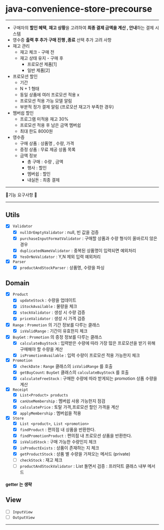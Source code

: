 # java-convenience-store-precourse
- - -
- 구매자의 **할인 혜택**, **재고 상황**을 고려하여 **최종 결제 금액을 계산 , 안내**하는 결제 시스템
- 영수증 **출력 후 추가 구매 진행 ,종료** 선택
추가 고려 사항
- 재고 관리
  - 재고 체크 - 구매 전
  - 재고 상태 유지 - 구매 후 
    - 프로모션 제품[1]
    - 일반 제품[2]
- 프로모션 할인
  - 기간
  - N + 1 형태
  - 동일 상품에 여러 프로모션 적용 x
  - 프로모션 적용 가능 모델 알림 
  - 부분적 정가 결제 알림 (프로모션 재고가 부족한 경우)
- 멤버쉽 할인
  - 프로그램 미적용 재고 30% 
  - 프로모션 적용 후 남은 금액 멤버쉽
  - 최대 한도 8000원
- 영수증
  - 구매 상품 : 상품명 , 수량, 가격
  - 증정 상품 : 무료 제공 상품 목록
  - 금액 정보 
    - 총 구매 : 수량 , 금액
    - 행사 : 할인
    - 멤버쉽 : 할인
    - 내실돈 : 최종 결제
- - - 
👷기능 요구사항 👷
- - -
## Utils
- [x] `Validator`
  - [x] `nullOrEmptyValidator` : null, 빈 값을 검증
  - [x] `purchaseInputFormatValidator` : 구매할 상품과 수량 형식이 올바르지 않은 경우
  - [x] `duplicatedNameValidator` : 중복된 상품명이 입력되면 예외처리 
  - [X] `YesOrNoValidator` : Y,N 제외 입력 예외처리
- [x] `Parser`
  - [x] `productAndStockParser` : 상품명, 수량을 파싱
## Domain
- [x] `Product` 
  - [x] `updateStock` : 수량을 업데이트
  - [x] `iStockAvailable` : 물량을 체크
  - [x] `stockValidator` : 생성 시 수량 검증
  - [x] `priceValidator` : 생성 시 가격 검증
- [x] `Range` : `Promotion` 의 기간 정보를 다루는 클래스 
  - [x] `isValidRange` : 기간이 유효한지 체크
- [x] `BuyGet` : `Promotion` 의 증정 정보를 다루는 클래스
  - [x] `calculateBuyStock` : 입력받은 수량에 따라 가장 많은 프로모션을 받기 위해 구매해야 할 수량을 계산
  - [x] `isPromotionAvailable` : 입력 수량이 프로모션 적용 가능한지 체크
- [x] `Promotion`
  - [x] `checkDate` : `Range` 클래스의 `isValidRange` 를 호출 
  - [x] `getBuyCount`: `BuyGet` 클래스의 `calculateBuyStock` 를 호출 
  - [x] `calculateFreeStock` : 구매한 수량에 따라 받게되는 promotion 상품 수량을 계산
- [x] `Receipt` 
  - [x] `List<Product> products`
  - [x] `canUseMembership` : 멤버쉽 사용 가능한지 점검
  - [x] `calculatePrice` : 토탈 가격,프로모션 할인 가격을 계산
  - [x] `applyMembership` : 멤버쉽을 적용
- [x] `Store`
  - [x] `List <product>`,` List <promotion>`
  - [x] `findProduct` : 편의점 내 상품을 반환한다.
  - [x] `findPromotionProduct` : 편의점 내 프로모션 상품을 반환한다.
  - [x] `isValidStock` : 구매 가능한 수량인지 체크
  - [x] `isProductExists` : 상품이 존재하는 지 체크 
  - [x] `getProductStock` : 상품 별 수량을 가져오는 메서드 (private)
  - [ ] `checkStock` : 재고 체크
  - [ ] `productAndStockValidator` : List<Product> 돌면서 검증 : 프러덕트 클래스 내부 메서드
#### getter 는 생략
## View
- [ ] `InputView`
- [ ] `OutputView`
- - -
